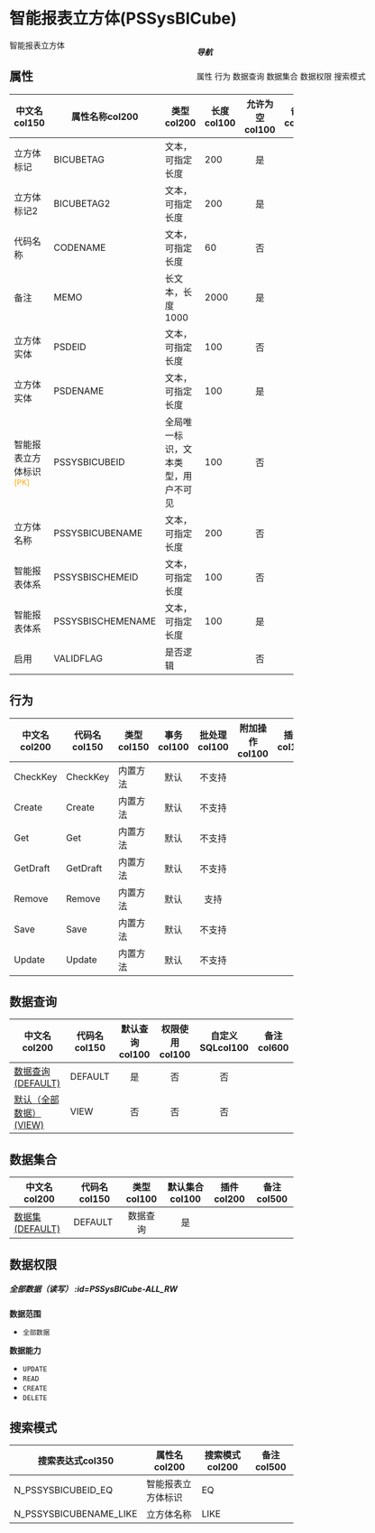 # 智能报表立方体(PSSysBICube)  <!-- {docsify-ignore-all} -->


智能报表立方体


## 属性
|    中文名col150 | 属性名称col200           | 类型col200     | 长度col100    |允许为空col100    |  备注col500  |
| --------   |------------| -----  | -----  | :----: | -------- |
|立方体标记|BICUBETAG|文本，可指定长度|200|是||
|立方体标记2|BICUBETAG2|文本，可指定长度|200|是||
|代码名称|CODENAME|文本，可指定长度|60|否||
|备注|MEMO|长文本，长度1000|2000|是||
|立方体实体|PSDEID|文本，可指定长度|100|否||
|立方体实体|PSDENAME|文本，可指定长度|100|是||
|智能报表立方体标识<sup class="footnote-symbol"><font color=orange>[PK]</font></sup>|PSSYSBICUBEID|全局唯一标识，文本类型，用户不可见|100|否||
|立方体名称|PSSYSBICUBENAME|文本，可指定长度|200|否||
|智能报表体系|PSSYSBISCHEMEID|文本，可指定长度|100|否||
|智能报表体系|PSSYSBISCHEMENAME|文本，可指定长度|100|是||
|启用|VALIDFLAG|是否逻辑||否||


## 行为
| 中文名col200    | 代码名col150    | 类型col150    | 事务col100   | 批处理col100   | 附加操作col100  | 插件col150    |  备注col300  |
| -------- |---------- |----------- |:----:|:----:|---------| ----- | ----- |
|CheckKey|CheckKey|内置方法|默认|不支持||||
|Create|Create|内置方法|默认|不支持||||
|Get|Get|内置方法|默认|不支持||||
|GetDraft|GetDraft|内置方法|默认|不支持||||
|Remove|Remove|内置方法|默认|支持||||
|Save|Save|内置方法|默认|不支持||||
|Update|Update|内置方法|默认|不支持||||

## 数据查询
| 中文名col200    | 代码名col150    | 默认查询col100 | 权限使用col100 | 自定义SQLcol100 |  备注col600|
| --------  | --------   | :----:  |:----:  | :----:  |----- |
|[数据查询(DEFAULT)](module/extension/PSSysBICube/query/Default)|DEFAULT|是|否 |否 ||
|[默认（全部数据）(VIEW)](module/extension/PSSysBICube/query/View)|VIEW|否|否 |否 ||

## 数据集合
| 中文名col200  | 代码名col150  | 类型col100 | 默认集合col100 |   插件col200|   备注col500|
| --------  | --------   | :----:   | :----:   | ----- |----- |
|[数据集(DEFAULT)](module/extension/PSSysBICube/dataset/Default)|DEFAULT|数据查询|是|||

## 数据权限

##### 全部数据（读写） :id=PSSysBICube-ALL_RW

<p class="panel-title"><b>数据范围</b></p>

* `全部数据`

<p class="panel-title"><b>数据能力</b></p>

* `UPDATE`
* `READ`
* `CREATE`
* `DELETE`




## 搜索模式
|   搜索表达式col350   |    属性名col200    |    搜索模式col200        |备注col500  |
| -------- |------------|------------|------|
|N_PSSYSBICUBEID_EQ|智能报表立方体标识|EQ||
|N_PSSYSBICUBENAME_LIKE|立方体名称|LIKE||

<div style="display: block; overflow: hidden; position: fixed; top: 140px; right: 100px;">

##### 导航
<el-anchor >
<el-anchor-link :href="`#/module/extension/PSSysBICube?id=属性`">
  属性
</el-anchor-link>
<el-anchor-link :href="`#/module/extension/PSSysBICube?id=行为`">
  行为
</el-anchor-link>
<el-anchor-link :href="`#/module/extension/PSSysBICube?id=数据查询`">
  数据查询
</el-anchor-link>
<el-anchor-link :href="`#/module/extension/PSSysBICube?id=数据集合`">
  数据集合
</el-anchor-link>
<el-anchor-link :href="`#/module/extension/PSSysBICube?id=数据权限`">
  数据权限
</el-anchor-link>
<el-anchor-link :href="`#/module/extension/PSSysBICube?id=搜索模式`">
  搜索模式
</el-anchor-link>
</el-anchor>
</div>

<script>
 const { createApp } = Vue
  createApp({
    data() {
      return {



      }
    },
    methods: {
    }
  }).use(ElementPlus).mount('#app')
</script>